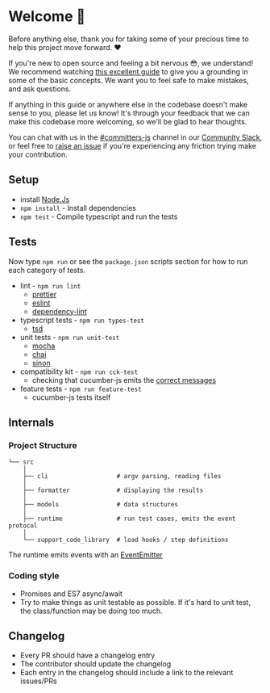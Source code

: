 # Welcome 💖

Before anything else, thank you for taking some of your precious time to help this project move forward. ❤️

If you're new to open source and feeling a bit nervous 😳, we understand! We recommend watching [this excellent guide](https://egghead.io/talks/git-how-to-make-your-first-open-source-contribution)
to give you a grounding in some of the basic concepts. We want you to feel safe to make mistakes, and ask questions.

If anything in this guide or anywhere else in the codebase doesn't make sense to you, please let us know! It's through your feedback that we can make this codebase more welcoming, so we'll be glad to hear thoughts.

You can chat with us in the [#committers-js](https://cucumberbdd.slack.com/archives/C612KCP1P) channel in our [Community Slack], or feel free to [raise an issue] if you're experiencing any friction trying make your contribution.

## Setup

* install [Node.Js](https://nodejs.org/en/)
* `npm install` - Install dependencies
* `npm test` - Compile typescript and run the tests

## Tests

Now type `npm run` or see the `package.json` scripts section for how to run each category of tests.

* lint - `npm run lint`
  * [prettier](https://github.com/prettier/prettier)
  * [eslint](https://eslint.org/)
  * [dependency-lint](https://github.com/charlierudolph/dependency-lint)
* typescript tests - `npm run types-test`
  * [tsd](https://github.com/SamVerschueren/tsd)
* unit tests - `npm run unit-test`
  * [mocha](https://mochajs.org/)
  * [chai](https://www.chaijs.com/)
  * [sinon](https://sinonjs.org/)
* compatibility kit - `npm run cck-test`
  * checking that cucumber-js emits the [correct messages](https://github.com/cucumber/cucumber/tree/master/compatibility-kit)
* feature tests - `npm run feature-test`
  * cucumber-js tests itself

## Internals

### Project Structure

```
└── src
    │
    ├── cli                   # argv parsing, reading files
    │
    ├── formatter             # displaying the results
    │
    ├── models                # data structures
    │
    ├── runtime               # run test cases, emits the event protocol
    │
    └── support_code_library  # load hooks / step definitions
```

The runtime emits events with an [EventEmitter](https://nodejs.org/api/events.html#events_class_eventemitter)

### Coding style

* Promises and ES7 async/await
* Try to make things as unit testable as possible. If it's hard to unit test, the class/function may be doing too much.

## Changelog

* Every PR should have a changelog entry
* The contributor should update the changelog
* Each entry in the changelog should include a link to the relevant issues/PRs

[Community Slack]: https://cucumber.io/community#slack
[raise an issue]: https://github.com/cucumber/cucumber-js/issues/new/choose
